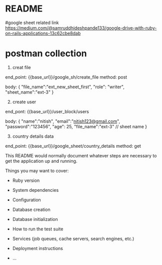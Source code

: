 # README
#google sheet related link
https://medium.com/@samruddhideshpande133/google-drive-with-ruby-on-rails-applications-13c62cbe8dab

# postman collection 

1. creat file
 
 end_point:  {{base_url}}/google_sh/create_file
 method: post
 
 body: { 
		   	"file_name":"ext_new_sheet_first",
		    "role": "writer",
		    "sheet_name":"ext-3"
		}

2. create user 

 end_pont: {{base_url}}/user_block/users

 body: { 
		    "name":"nitish",
		    "email":"nitish123@gmail.com",
		    "password":"123456",
		    "age": 25,
		    "file_name":"ext-3" // sheet name
		}

3. country details data 

 end_point: {{base_url}}/google_sheet/country_details
 method: get


This README would normally document whatever steps are necessary to get the
application up and running.

Things you may want to cover:

* Ruby version

* System dependencies

* Configuration

* Database creation

* Database initialization

* How to run the test suite

* Services (job queues, cache servers, search engines, etc.)

* Deployment instructions

* ...
